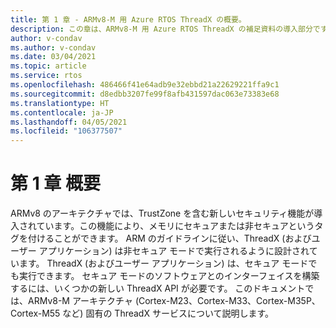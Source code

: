 ```yaml
---
title: 第 1 章 - ARMv8-M 用 Azure RTOS ThreadX の概要。
description: この章は、ARMv8-M 用 Azure RTOS ThreadX の補足資料の導入部分です。
author: v-condav
ms.author: v-condav
ms.date: 03/04/2021
ms.topic: article
ms.service: rtos
ms.openlocfilehash: 486466f41e64adb9e32ebbd21a22629221ffa9c1
ms.sourcegitcommit: d8edbb3207fe99f8afb431597dac063e73383e68
ms.translationtype: HT
ms.contentlocale: ja-JP
ms.lasthandoff: 04/05/2021
ms.locfileid: "106377507"
---
```

# <a name="chapter-1--overview"></a>第 1 章  概要

ARMv8 のアーキテクチャでは、TrustZone を含む新しいセキュリティ機能が導入されています。この機能により、メモリにセキュアまたは非セキュアというタグを付けることができます。 ARM のガイドラインに従い、ThreadX (およびユーザー アプリケーション) は非セキュア モードで実行されるように設計されています。 ThreadX (およびユーザー アプリケーション) は、セキュア モードでも実行できます。 セキュア モードのソフトウェアとのインターフェイスを構築するには、いくつかの新しい ThreadX API が必要です。 このドキュメントでは、ARMv8-M アーキテクチャ (Cortex-M23、Cortex-M33、Cortex-M35P、Cortex-M55 など) 固有の ThreadX サービスについて説明します。
